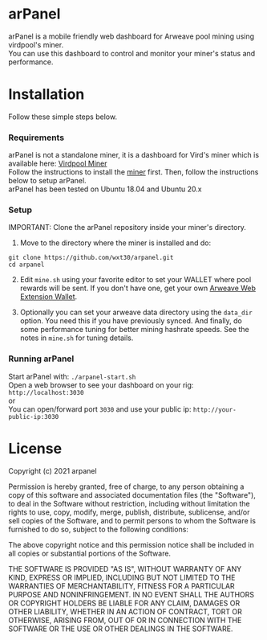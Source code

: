 # arPanel
arPanel is a mobile friendly web dashboard for Arweave pool mining using virdpool's miner.  
You can use this dashboard to control and monitor your miner's status and performance.

# Installation
Follow these simple steps below.

### Requirements
arPanel is not a standalone miner, it is a dashboard for Vird's miner which is available here: [Virdpool Miner](https://github.com/virdpool/miner)  
Follow the instructions to install the [miner](https://github.com/virdpool/miner) first. Then, follow the instructions below to setup arPanel.  
arPanel has been tested on Ubuntu 18.04 and Ubuntu 20.x

### Setup
IMPORTANT: Clone the arPanel repository inside your miner's directory.  
1) Move to the directory where the miner is installed and do:  
```
git clone https://github.com/wxt30/arpanel.git
cd arpanel
```
2) Edit `mine.sh` using your favorite editor to set your WALLET where pool rewards will be sent. If you don't have one, get your own [Arweave Web Extension Wallet](https://docs.arweave.org/info/wallets/arweave-web-extension-wallet).

3) Optionally you can set your arweave data directory using the `data_dir` option. You need this if you have previously synced. And finally, do some performance tuning for better mining hashrate speeds. See the notes in `mine.sh` for tuning details.

### Running arPanel
Start arPanel with: `./arpanel-start.sh`  
Open a web browser to see your dashboard on your rig: `http://localhost:3030`  
or  
You can open/forward port `3030` and use your public ip: `http://your-public-ip:3030`


# License
Copyright (c) 2021 arpanel

Permission is hereby granted, free of charge, to any person obtaining a copy of this software and associated documentation files (the "Software"), to deal in the Software without restriction, including without limitation the rights to use, copy, modify, merge, publish, distribute, sublicense, and/or sell copies of the Software, and to permit persons to whom the Software is furnished to do so, subject to the following conditions:

The above copyright notice and this permission notice shall be included in all copies or substantial portions of the Software.

THE SOFTWARE IS PROVIDED "AS IS", WITHOUT WARRANTY OF ANY KIND, EXPRESS OR IMPLIED, INCLUDING BUT NOT LIMITED TO THE WARRANTIES OF MERCHANTABILITY, FITNESS FOR A PARTICULAR PURPOSE AND NONINFRINGEMENT. IN NO EVENT SHALL THE AUTHORS OR COPYRIGHT HOLDERS BE LIABLE FOR ANY CLAIM, DAMAGES OR OTHER LIABILITY, WHETHER IN AN ACTION OF CONTRACT, TORT OR OTHERWISE, ARISING FROM, OUT OF OR IN CONNECTION WITH THE SOFTWARE OR THE USE OR OTHER DEALINGS IN THE SOFTWARE.
